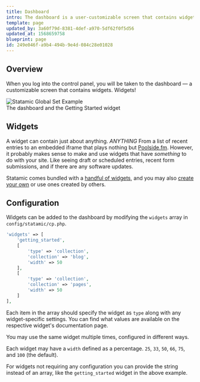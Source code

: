 ```yaml
---
title: Dashboard
intro: The dashboard is a user-customizable screen that contains widgets. Lots of widgets, few widgets, custom widgets, or prebuilt widgets. All kinds of widgets.
template: page
updated_by: 3a60f79d-8381-4def-a970-5df62f0f5d56
updated_at: 1568659758
blueprint: page
id: 249e046f-a9b4-494b-9e4d-084c28e01028
---
```

## Overview

When you log into the control panel, you will be taken to the dashboard &mdash; a customizable screen that contains widgets. Widgets!

<div class="screenshot">
    <img src="/img/dashboard.png" alt="Statamic Global Set Example">
    <div class="caption">The dashboard and the Getting Started widget</div>
</div>

## Widgets

A widget can contain just about anything. _ANYTHING_ From a list of recent entries to an embedded iframe that plays nothing but [Poolside.fm](https://poolside.fm). However, it probably makes sense to make and use widgets that have _something_ to do with your site. Like seeing draft or scheduled entries, recent form submissions, and if there are any software updates.

Statamic comes bundled with a [handful of widgets](#), and you may also [create your own](#) or use ones created by others.

## Configuration

Widgets can be added to the dashboard by modifying the `widgets` array in `config/statamic/cp.php`.

``` php
'widgets' => [
    'getting_started',
    [
        'type' => 'collection',
        'collection' => 'blog',
        'width' => 50
    ],
    [
        'type' => 'collection',
        'collection' => 'pages',
        'width' => 50
    ]
],
```

Each item in the array should specify the widget as `type` along with any widget-specific settings. You can find what values are available on the respective widget's documentation page.

You may use the same widget multiple times, configured in different ways.

Each widget may have a `width` defined as a percentage.
`25`, `33`, `50`, `66`, `75`, and `100` (the default).

For widgets not requiring any configuration you can provide the string instead of an array, like the `getting_started` widget in the above example.

